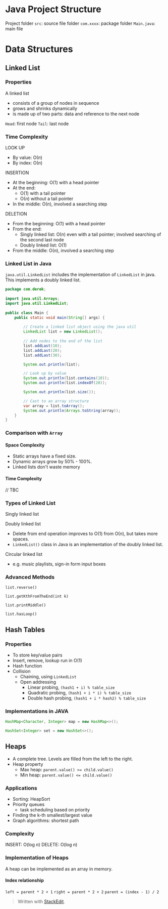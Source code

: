 
# Java Project Structure

Project folder
`src`: source file folder
`com.xxxx`: package folder
`Main.java`: main file


# Data Structures

## Linked List

### Properties

A linked list

- consists of a group of nodes in sequence
 - grows and shrinks dynamically
 - is made up of two parts: data and reference to the next node
 
 `Head`: first node
 `Tail`: last node
 
 ### Time Complexity

LOOK UP
- By value: $\text{O}(n)$
- By index: $\text{O}(n)$

INSERTION
- At the beginning: $\text{O}(1)$ with a head pointer
- At the end: 
	- $\text{O}(1)$ with a tail pointer
	- $\text{O}(n)$ without a tail pointer
- In the middle: $\text{O}(n)$, involved a searching step

DELETION
- From the beginning: $\text{O}(1)$ with a head pointer
- From the end: 
	- Singly linked list: $\text{O}(n)$ even with a tail pointer; involved searching of the second last node
	- Doubly linked list: $\text{O}(1)$
- From the middle: $\text{O}(n)$, involved a searching step


### Linked List in Java

`java.util.LinkedList` includes the implementation of `LinkedList` in java. This implements a doubly linked list.

```java
package com.derek;  
  
import java.util.Arrays;  
import java.util.LinkedList;  
  
public class Main {  
	public static void main(String[] args) {  
		
		// Create a linked list object using the java util  
		LinkedList list = new LinkedList();  
		
		// Add nodes to the end of the list  
		list.addLast(10);  
		list.addLast(20);  
		list.addLast(30);  

		System.out.println(list);  

		// Look up by value  
		System.out.println(list.contains(10));  
		System.out.println(list.indexOf(20));  

		System.out.println(list.size());  

		// Cast to an array structure  
		var array = list.toArray();  
		System.out.println(Arrays.toString(array));  
	}  
}
```

### Comparison with `Array`

#### Space Complexity

- Static arrays have a fixed size.
- Dynamic arrays grow by 50% - 100%.
- Linked lists don't waste memory


#### Time Complexity

// TBC

### Types of Linked List

Singly linked list

Doubly linked list

- Delete from end operation improves to $\text{O}(1)$ from $\text{O}(n)$, but takes more spaces.
- `LinkedList()` class in Java is an implementation of the doubly linked list.

Circular linked list

- e.g. music playlists, sign-in form input boxes


### Advanced Methods

`list.reverse()`

`list.getKthFromTheEnd(int k)`

`list.printMiddle()`

`list.hasLoop()`


## Hash Tables

### Properties

- To store key/value pairs
- Insert, remove, lookup run in $\text{O}(1)$
- Hash function
- Collision
	- Chaining, using `LinkedList`
	- Open addressing
		- Linear probing, `(hash1 + i) % table_size`
		- Quadratic probing, `(hash1 + i * i) % table_size`
		- Double hash probing, `(hash1 + i * hash2) % table_size`

### Implementations in JAVA

```java
HashMap<Character, Integer> map = new HashMap<>();
```

```java
HashSet<Integer> set = new HashSet<>();
```


## Heaps

- A complete tree. Levels are filled from the left to the right.
- Heap property
	- Max heap: `parent.value() >= child.value()`
	- Min heap: `parent.value() <= child.value()`

### Applications

- Sorting: HeapSort
- Priority queues
	- task scheduling based on priority
- Finding the k-th smallest/largest value
- Graph algorithms: shortest path



### Complexity

INSERT: $\text{O}(\text{log} \ n)$
DELETE: $\text{O}(\text{log}\  n)$

### Implementation of Heaps

A heap can be implemented as an array in memory.

#### Index relationship
`left = parent * 2 + 1`
`right = parent * 2 + 2`
`parent = (index - 1) / 2`












> Written with [StackEdit](https://stackedit.io/).
<!--stackedit_data:
eyJoaXN0b3J5IjpbMTYyMDY5MzUxLDU2MjE1MzExNywtMTA4ND
YwODA5NywtNjQ2ODUzMjcxLDgwOTUxMzQ5OSwtMTMyMjkxNTM0
OSwxNjc4ODkwNzM4LC00ODczMjM1MzgsNjUzOTAzOTg2LDEwND
MyMjI2MTEsMTIwMzM0NzAyOCwtMTI4NjA4MTAzMywtMTI4NjA4
MTAzMywxMDIwNjA5NzA5LDEwODgwMTY3MDIsOTkzODU4MzM0LD
YxOTc5OTMxNiwzMjEyNDczMDQsLTIxMzY0Nzk1NzIsLTIwNDk5
NzgyODddfQ==
-->